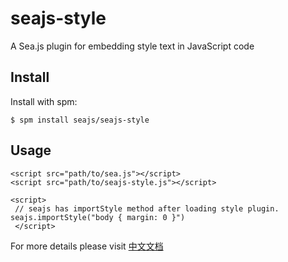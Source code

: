 # [](#seajs-style)seajs-style

A Sea.js plugin for embedding style text in JavaScript code

## [](#install)Install

Install with spm:

```
$ spm install seajs/seajs-style 
```

## [](#usage)Usage

```
<script src="path/to/sea.js"></script>
<script src="path/to/seajs-style.js"></script>

<script>
 // seajs has importStyle method after loading style plugin.
seajs.importStyle("body { margin: 0 }")
 </script>
```

For more details please visit [中文文档](https://github.com/seajs/seajs-style/issues/1)